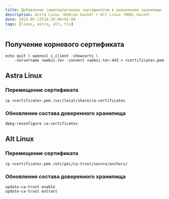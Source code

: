 ```yaml
---
title: Добавление самоподписанных сертификатов в доверенное хранилище
description: Astra Linux (Debian based) + Alt Linux (RHEL based)
date: 2023-05-12T18:20:00+05:00
tags: [linux, astra, alt, tls]
---
```

## Получение корневого сертификата
```shell
echo quit | openssl s_client -showcerts \
	-servername <websi.te> -connect <websi.te>:443 > <certificate>.pem
```

## Astra Linux

### Перемещение сертификата
```shell
cp <certificate>.pem /usr/local/share/ca-certificates
```

### Обновление состава доверенного хранилища 
```shell
dpkg-reconfigure ca-certificates
```

## Alt Linux

### Перемещение сертификата
```shell
cp <certificate>.pem /etc/pki/ca-trust/source/anchors/
```

### Обновление состава доверенного хранилища 
```shell
update-ca-trust enable
update-ca-trust extract
```

